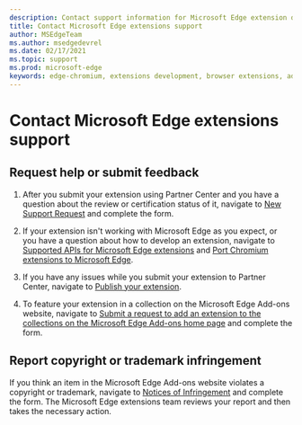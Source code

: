 ```yaml
---
description: Contact support information for Microsoft Edge extension development.
title: Contact Microsoft Edge extensions support
author: MSEdgeTeam
ms.author: msedgedevrel
ms.date: 02/17/2021
ms.topic: support
ms.prod: microsoft-edge
keywords: edge-chromium, extensions development, browser extensions, add-ons, partner center, developer, support
---
```

# Contact Microsoft Edge extensions support


<!-- ====================================================================== -->
## Request help or submit feedback

1.  After you submit your extension using Partner Center and you have a question about the review or certification status of it, navigate to [New Support Request][MicrosoftSupportSupportrequestformE7a381be9c9aFafbEd76262bc93fd9e4] and complete the form.

1.  If your extension isn't working with Microsoft Edge as you expect, or you have a question about how to develop an extension, navigate to [Supported APIs for Microsoft Edge extensions][ExtensionsDeveloperGuideApiSupport] and [Port Chromium extensions to Microsoft Edge][ExtensionsDeveloperGuidePortChromeExtension].

1.  If you have any issues while you submit your extension to Partner Center, navigate to [Publish your extension][ExtensionsPublishPublishExtension].

1.  To feature your extension in a collection on the Microsoft Edge Add-ons website, navigate to [Submit a request to add an extension to the collections on the Microsoft Edge Add-ons home page][OfficeFormsPagesResponsepageAspxV4j5cvggr0grqy180bhbrw01uwybfaxnna1zkp3x2vun0ibsu1ymeu3vfy0vurrodewsjgwu00yry4u] and complete the form.


<!-- ====================================================================== -->
## Report copyright or trademark infringement

If you think an item in the Microsoft Edge Add-ons website violates a copyright or trademark, navigate to [Notices of Infringement][MicrosoftInfoMarketplaceHtml] and complete the form.  The Microsoft Edge extensions team reviews your report and then takes the necessary action.

<!-- links in this repo -->
[ExtensionsDeveloperGuideApiSupport]: ../developer-guide/api-support.md "Supported APIs for Microsoft Edge extensions | Microsoft Docs"
[ExtensionsDeveloperGuidePortChromeExtension]: ../developer-guide/port-chrome-extension.md "Port your extension | Microsoft Docs"
[ExtensionsPublishPublishExtension]: ./publish-extension.md "Publish your extension | Microsoft Docs"
<!-- other Microsoft links -->
[MicrosoftInfoMarketplaceHtml]: https://www.microsoft.com/info/Marketplace.html "Notices of Infringement | Microsoft"

[MicrosoftSupportSupportrequestformE7a381be9c9aFafbEd76262bc93fd9e4]: https://support.microsoft.com/supportrequestform/e7a381be-9c9a-fafb-ed76-262bc93fd9e4 "Extensions New Support Request | Microsoft Support"

[OfficeFormsPagesResponsepageAspxV4j5cvggr0grqy180bhbrw01uwybfaxnna1zkp3x2vun0ibsu1ymeu3vfy0vurrodewsjgwu00yry4u]: https://forms.office.com/Pages/ResponsePage.aspx?id=v4j5cvGGr0GRqy180BHbRw01UwyBfAxNna_1ZkP3X2VUN0lBSU1YMEU3VFY0VURRODEwSjgwU00yRy4u "Submit a request to add an extension to the collections on the Microsoft Edge Add-ons home page | Microsoft Office Forms"
